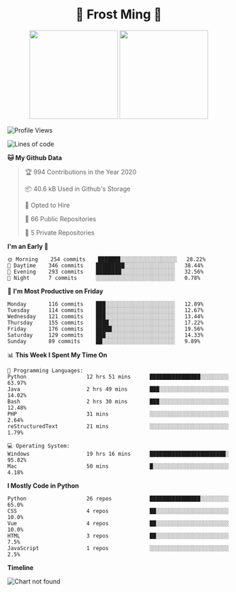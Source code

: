 <h1 align="center">🦄 Frost Ming 🐍</h1>

<p align="center">
  <img height="200" src="https://github-readme-stats.vercel.app/api?username=frostming&show_icons=true&theme=dracula&include_all_commits=true" />
  <img height="200" src="https://github-readme-stats.vercel.app/api/top-langs/?username=frostming&theme=dracula&show_icons=true" />
</p>

<!--START_SECTION:waka-->
![Profile Views](http://img.shields.io/badge/Profile%20Views-26-blue)

![Lines of code](https://img.shields.io/badge/From%20Hello%20World%20I%27ve%20Written-13.6%20million%20lines%20of%20code-blue)

**🐱 My Github Data** 

> 🏆 994 Contributions in the Year 2020
 > 
> 📦 40.6 kB Used in Github's Storage 
 > 
> 💼 Opted to Hire
 > 
> 📜 66 Public Repositories
 > 
> 🔑 5 Private Repositories 

**I'm an Early 🐤** 

```text
🌞 Morning    254 commits    ███████░░░░░░░░░░░░░░░░░░   28.22% 
🌆 Daytime    346 commits    █████████░░░░░░░░░░░░░░░░   38.44% 
🌃 Evening    293 commits    ████████░░░░░░░░░░░░░░░░░   32.56% 
🌙 Night      7 commits      ░░░░░░░░░░░░░░░░░░░░░░░░░   0.78%

```
📅 **I'm Most Productive on Friday** 

```text
Monday       116 commits    ███░░░░░░░░░░░░░░░░░░░░░░   12.89% 
Tuesday      114 commits    ███░░░░░░░░░░░░░░░░░░░░░░   12.67% 
Wednesday    121 commits    ███░░░░░░░░░░░░░░░░░░░░░░   13.44% 
Thursday     155 commits    ████░░░░░░░░░░░░░░░░░░░░░   17.22% 
Friday       176 commits    █████░░░░░░░░░░░░░░░░░░░░   19.56% 
Saturday     129 commits    ███░░░░░░░░░░░░░░░░░░░░░░   14.33% 
Sunday       89 commits     ██░░░░░░░░░░░░░░░░░░░░░░░   9.89%

```


📊 **This Week I Spent My Time On** 

```text
💬 Programming Languages: 
Python                   12 hrs 51 mins      ████████████████░░░░░░░░░   63.97% 
Java                     2 hrs 49 mins       ███░░░░░░░░░░░░░░░░░░░░░░   14.02% 
Bash                     2 hrs 30 mins       ███░░░░░░░░░░░░░░░░░░░░░░   12.48% 
PHP                      31 mins             ░░░░░░░░░░░░░░░░░░░░░░░░░   2.64% 
reStructuredText         21 mins             ░░░░░░░░░░░░░░░░░░░░░░░░░   1.79%

💻 Operating System: 
Windows                  19 hrs 16 mins      ████████████████████████░   95.82% 
Mac                      50 mins             █░░░░░░░░░░░░░░░░░░░░░░░░   4.18%

```

**I Mostly Code in Python** 

```text
Python                   26 repos            ████████████████░░░░░░░░░   65.0% 
CSS                      4 repos             ██░░░░░░░░░░░░░░░░░░░░░░░   10.0% 
Vue                      4 repos             ██░░░░░░░░░░░░░░░░░░░░░░░   10.0% 
HTML                     3 repos             ██░░░░░░░░░░░░░░░░░░░░░░░   7.5% 
JavaScript               1 repos             ░░░░░░░░░░░░░░░░░░░░░░░░░   2.5%

```


**Timeline**

![Chart not found](https://github.com/frostming/frostming/blob/master/charts/bar_graph.png) 


<!--END_SECTION:waka-->
